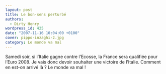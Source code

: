```yaml
---
layout: post
title: Le bon-sens perturbé
authors:
  - Dirty Henry
wordpress_id: 425
date: "2007-11-16 10:04:00 +0100"
cover: pippo-inzaghi-2.jpg
category: Le monde va mal
---
```


Samedi soir, si l’Italie gagne contre l’Ecosse, la France sera qualifiée pour
l’Euro 2008. Je vais donc devoir souhaiter une victoire de l’Italie. Comment en
est-on arrivé là ? Le monde va mal !
